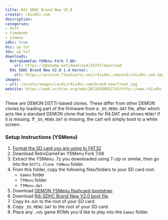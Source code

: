 ```yaml
---
title: R4i SDHC Brand New V2.0
creator: r4isdhc.com
description:
categories:
- dstt
- timebomb
- ysmenu
sdhc: true
dsi: up to?
3ds: up to?
downloads:
  RetroGameFan YSMenu Fork 7.06:
    url: https://gbatemp.net/download/35737/download
  R4i SDHC Brand New V2.0 1.4 Kernel:
    url: https://archive.flashcarts.net/r4isdhc.com/old/r4isdhc.com_Upgrade_V1.4_Kernel_2.0.zip
images:
- url: /assets/images/cards/r4isdhc-com/brand-new/front.jpg
website: https://web.archive.org/web/20110308022743/http://www.r4isdhc.com/
---
```


These are DEMON DSTTi-based clones. These differ from other DEMON clones by loading part of the firmware from a `_DS_MENU.DAT` file, after which acts like a standard DEMON clone that looks for R4.DAT and shows `MENU?` if it is missing. If `_DS_MENU.DAT` is missing, the cart will simply boot to a white screen.

### Setup Instructions (YSMenu)

1. [Format the SD card you are using to FAT32](https://wiki.hacks.guide/wiki/Formatting_an_SD_card)
1. Download RetroGameFan YSMenu Fork 7.06
1. Extract the YSMenu .7z you downloaded using 7-zip or similar, then go into the `DSTTi-Clone YSMenu` folder.
1. From this folder, copy the following files/folders to your SD card root.
    - `Games` folder
    - `TTMenu` folder
    - `TTMenu.dat`
1. Download [DEMON YSMenu flashcard-bootstrap](https://flashcard-archive.ds-homebrew.com/YSMenu/DEMON_common/R4.dat).
1. Download [R4i SDHC Brand New V2.0 boot file](https://github.com/flashcarts/flashcard-archive/raw/refs/heads/main/archive/r4isdhc.com/old/r4isdhc.com_Upgrade_V1.4_Kernel_2.0/_DS_MENU.DAT).
1. Copy `R4.dat` to the root of your SD card.
1. Copy `_DS_MENU.DAT` to the root of your SD card.
1. Place any `.nds` game ROMs you'd like to play into the `Games` folder.
